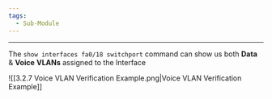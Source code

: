 ```yaml
---
tags:
  - Sub-Module
---
```


---
The `show interfaces fa0/18 switchport` command can show us both **Data** & **Voice** **VLANs** assigned to the Interface

![[3.2.7 Voice VLAN Verification Example.png|Voice VLAN Verification Example]]